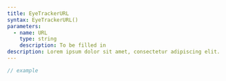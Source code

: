 ```yaml
---
title: EyeTrackerURL
syntax: EyeTrackerURL()
parameters:
  - name: URL
    type: string
    description: To be filled in
description: Lorem ipsum dolor sit amet, consectetur adipiscing elit.
---
```


```javascript
// example
```